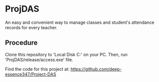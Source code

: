 # ProjDAS
An easy and convenient way to manage classes and student's attendance records for every teacher.

## Procedure
Clone this repository to 'Local Disk C:' on your PC. Then, run 'ProjDAS/release/access.exe' file.


Find the code for this project at: https://github.com/deep-essence347/Project-DAS
